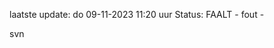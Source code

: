 laatste update: 
do 09-11-2023 11:20   uur 
Status: FAALT - fout - 
<div class="service R">svn</div>
